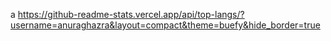 a
https://github-readme-stats.vercel.app/api/top-langs/?username=anuraghazra&layout=compact&theme=buefy&hide_border=true
